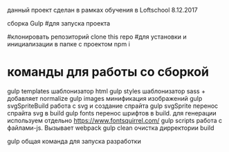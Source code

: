 данный проект сделан в рамках обучения в Loftschool 8.12.2017

cборка Gulp 
 #для запуска проекта

 #клонировать репозиторий
clone this repo
 #для установки и инициализации в папке с проектом
npm i

 # команды для работы со сборкой
gulp templates         шаблонизатор html
gulp styles            шаблонизатор sass + добавляет normalize
gulp images            минификация изображений
gulp svgSpriteBuild    работа с svg и создание спрайта
gulp svgSprite         перенос спрайта svg в build
gulp fonts       перенос шрифтов в build.  для генерации используем отдельно https://www.fontsquirrel.com/
gulp scripts           работа с файлами-js.  Вызывает webpack
gulp clean             очистка дирректории build

gulp общая команда для запуска разработки


